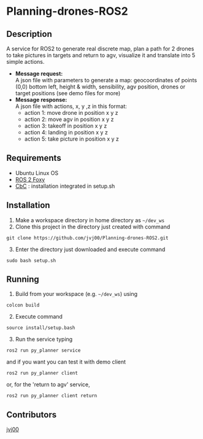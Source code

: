 # Planning-drones-ROS2
## Description
A service for ROS2 to generate real discrete map, plan a path for 2 drones to take pictures in targets and return to agv, visualize it and translate into 5 simple actions.
* <b>Message request:</b><br>A json file with parameters to generate a map: geocoordinates of points (0,0) bottom left, height & width, sensibility, agv position, drones or target positions (see demo files for more)
* <b>Message response:</b><br>A json file with actions, x, y ,z in this format:
  * action 1: move drone in position x y z
  * action 2: move agv in position x y z
  * action 3: takeoff in position x y z
  * action 4: landing in position x y z
  * action 5: take picture in position x y z
 ## Requirements
 * Ubuntu Linux OS
 * [ROS 2 Foxy](https://docs.ros.org/en/foxy/index.html)
 * [CbC](https://github.com/coin-or/Cbc) : installation integrated in setup.sh
 ## Installation
 1. Make a workspace directory in home directory as `~/dev_ws`
 2. Clone this project in the directory just created with command 
 ```
 git clone https://github.com/jvj00/Planning-drones-ROS2.git
 ```
 3. Enter the directory just downloaded and execute command 
 ```
 sudo bash setup.sh
 ```
 ## Running
 1. Build from your workspace (e.g. `~/dev_ws`) using 
 ```
 colcon build
 ```
 2. Execute command 
 ```
 source install/setup.bash
 ```
 3. Run the service typing
 ```
 ros2 run py_planner service
 ```
 and if you want you can test it with demo client 
 ```
 ros2 run py_planner client
 ```
 or, for the 'return to agv' service,
 ```
 ros2 run py_planner client return
 ```
 ## Contributors
 [jvj00](https://github.com/jvj00)
